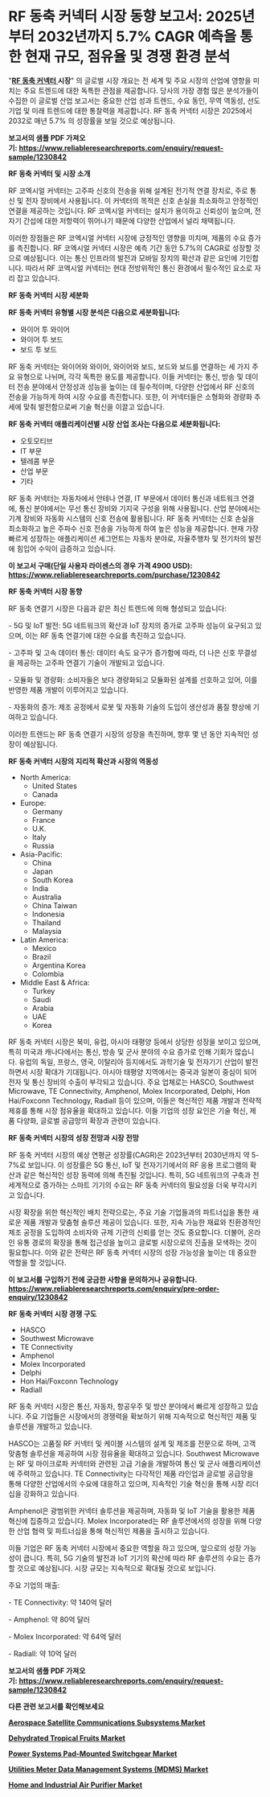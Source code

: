 <p><h1>RF 동축 커넥터 시장 동향 보고서: 2025년부터 2032년까지 5.7% CAGR 예측을 통한 현재 규모, 점유율 및 경쟁 환경 분석</h1></p><p>"<strong><a href="https://www.reliableresearchreports.com/rf-coaxial-connector-r1230842?utm_campaign=106&utm_medium=7&utm_source=Github&utm_content=ia&utm_term=17012025&utm_id=rf-coaxial-connector">RF 동축 커넥터&nbsp;</a></strong><strong>시장</strong>" 의 글로벌 시장 개요는 전 세계 및 주요 시장의 산업에 영향을 미치는 주요 트렌드에 대한 독특한 관점을 제공합니다. 당사의 가장 경험 많은 분석가들이 수집한 이 글로벌 산업 보고서는 중요한 산업 성과 트렌드, 수요 동인, 무역 역동성, 선도 기업 및 미래 트렌드에 대한 통찰력을 제공합니다. RF 동축 커넥터 시장은 2025에서 2032로 매년 5.7% 의 성장률을 보일 것으로 예상됩니다.&nbsp;</p>
<p><strong>보고서의 샘플 PDF 가져오기:&nbsp;<a href="https://www.reliableresearchreports.com/enquiry/request-sample/1230842?utm_campaign=106&utm_medium=7&utm_source=Github&utm_content=ia&utm_term=17012025&utm_id=rf-coaxial-connector">https://www.reliableresearchreports.com/enquiry/request-sample/1230842</a></strong></p>
<p><strong>RF 동축 커넥터 및 시장 소개</strong></p>
<p><p>RF 코엑시얼 커넥터는 고주파 신호의 전송을 위해 설계된 전기적 연결 장치로, 주로 통신 및 전자 장비에서 사용됩니다. 이 커넥터의 목적은 신호 손실을 최소화하고 안정적인 연결을 제공하는 것입니다. RF 코엑시얼 커넥터는 설치가 용이하고 신뢰성이 높으며, 전자기 간섭에 대한 저항력이 뛰어나기 때문에 다양한 산업에서 널리 채택됩니다. </p><p>이러한 장점들은 RF 코엑시얼 커넥터 시장에 긍정적인 영향을 미치며, 제품의 수요 증가를 촉진합니다. RF 코엑시얼 커넥터 시장은 예측 기간 동안 5.7%의 CAGR로 성장할 것으로 예상됩니다. 이는 통신 인프라의 발전과 모바일 장치의 확산과 같은 요인에 기인합니다. 따라서 RF 코엑시얼 커넥터는 현대 전방위적인 통신 환경에서 필수적인 요소로 자리 잡고 있습니다.</p></p>
<p><strong>RF 동축 커넥터 시장 세분화</strong></p>
<p><strong>RF 동축 커넥터 유형별 시장 분석은 다음으로 세분화됩니다:</strong></p>
<p><ul><li>와이어 투 와이어</li><li>와이어 투 보드</li><li>보드 투 보드</li></ul></p>
<p><p>RF 동축 커넥터는 와이어와 와이어, 와이어와 보드, 보드와 보드를 연결하는 세 가지 주요 유형으로 나뉘며, 각각 독특한 용도를 제공합니다. 이들 커넥터는 통신, 방송 및 데이터 전송 분야에서 안정성과 성능을 높이는 데 필수적이며, 다양한 산업에서 RF 신호의 전송을 가능하게 하여 시장 수요를 촉진합니다. 또한, 이 커넥터들은 소형화와 경량화 추세에 맞춰 발전함으로써 기술 혁신을 이끌고 있습니다.</p></p>
<p><strong>RF 동축 커넥터 애플리케이션별 시장 산업 조사는 다음으로 세분화됩니다:</strong></p>
<p><ul><li>오토모티브</li><li>IT 부문</li><li>텔레콤 부문</li><li>산업 부문</li><li>기타</li></ul></p>
<p><p>RF 동축 커넥터는 자동차에서 안테나 연결, IT 부문에서 데이터 통신과 네트워크 연결에, 통신 분야에서는 무선 통신 장비와 기지국 구성을 위해 사용됩니다. 산업 분야에서는 기계 장비와 자동화 시스템의 신호 전송에 활용됩니다. RF 동축 커넥터는 신호 손실을 최소화하고 높은 주파수 신호 전송을 가능하게 하여 높은 성능을 제공합니다. 현재 가장 빠르게 성장하는 애플리케이션 세그먼트는 자동차 분야로, 자율주행차 및 전기차의 발전에 힘입어 수익이 급증하고 있습니다.</p></p>
<p><strong>이 보고서 구매(단일 사용자 라이센스의 경우 가격 4900 USD): <a href="https://www.reliableresearchreports.com/purchase/1230842?utm_campaign=106&utm_medium=7&utm_source=Github&utm_content=ia&utm_term=17012025&utm_id=rf-coaxial-connector">https://www.reliableresearchreports.com/purchase/1230842</a></strong></p>
<p><strong>RF 동축 커넥터 시장 동향</strong></p>
<p><p>RF 동축 연결기 시장은 다음과 같은 최신 트렌드에 의해 형성되고 있습니다:</p><p>- 5G 및 IoT 발전: 5G 네트워크의 확산과 IoT 장치의 증가로 고주파 성능이 요구되고 있으며, 이는 RF 동축 연결기에 대한 수요를 촉진하고 있습니다.</p><p>- 고주파 및 고속 데이터 통신: 데이터 속도 요구가 증가함에 따라, 더 나은 신호 무결성을 제공하는 고주파 연결기 기술이 개발되고 있습니다.</p><p>- 모듈화 및 경량화: 소비자들은 보다 경량화되고 모듈화된 설계를 선호하고 있어, 이를 반영한 제품 개발이 이루어지고 있습니다.</p><p>- 자동화의 증가: 제조 공정에서 로봇 및 자동화 기술의 도입이 생산성과 품질 향상에 기여하고 있습니다.</p><p>이러한 트렌드는 RF 동축 연결기 시장의 성장을 촉진하며, 향후 몇 년 동안 지속적인 성장이 예상됩니다.</p></p>
<p><strong>RF 동축 커넥터 시장의 지리적 확산과 시장의 역동성</strong></p>
<p><ul>
    <li>
        North America:
        <ul>
            <li>United States</li>
            <li>Canada</li>
        </ul>
    </li>
    <li>
        Europe:
        <ul>
            <li>Germany</li>
            <li>France</li>
            <li>U.K.</li>
            <li>Italy</li>
            <li>Russia</li>
        </ul>
    </li>
    <li>
        Asia-Pacific:
        <ul>
            <li>China</li>
            <li>Japan</li>
            <li>South Korea</li>
            <li>India</li>
            <li>Australia</li>
            <li>China Taiwan</li>
            <li>Indonesia</li>
            <li>Thailand</li>
            <li>Malaysia</li>
        </ul>
    </li>
    <li>
        Latin America:
        <ul>
            <li>Mexico</li>
            <li>Brazil</li>
            <li>Argentina Korea</li>
            <li>Colombia</li>
        </ul>
    </li>
    <li>
        Middle East & Africa:
        <ul>
            <li>Turkey</li>
            <li>Saudi</li>
            <li>Arabia</li>
            <li>UAE</li>
            <li>Korea</li>
        </ul>
    </li>
    </ul></p>
<p><p>RF 동축 커넥터 시장은 북미, 유럽, 아시아 태평양 등에서 상당한 성장을 보이고 있으며, 특히 미국과 캐나다에서는 통신, 방송 및 군사 분야의 수요 증가로 인해 기회가 많습니다. 유럽의 독일, 프랑스, 영국, 이탈리아 등지에서도 과학기술 및 전자기기 산업이 발전하면서 시장 확대가 기대됩니다. 아시아 태평양 지역에서는 중국과 일본이 중심이 되어 전자 및 통신 장비의 수출이 부각되고 있습니다. 주요 업체로는 HASCO, Southwest Microwave, TE Connectivity, Amphenol, Molex Incorporated, Delphi, Hon Hai/Foxconn Technology, Radiall 등이 있으며, 이들은 혁신적인 제품 개발과 전략적 제휴를 통해 시장 점유율을 확대하고 있습니다. 이들 기업의 성장 요인은 기술 혁신, 제품 다양화, 글로벌 공급망의 확장과 관련이 있습니다.</p></p>
<p><strong>RF 동축 커넥터 시장의 성장 전망과 시장 전망</strong></p>
<p><p>RF 동축 커넥터 시장의 예상 연평균 성장률(CAGR)은 2023년부터 2030년까지 약 5-7%로 보입니다. 이 성장률은 5G 통신, IoT 및 전자기기에서의 RF 응용 프로그램의 확산과 같은 혁신적인 성장 동력에 의해 촉진될 것입니다. 특히, 5G 네트워크의 구축과 전 세계적으로 증가하는 스마트 기기의 수요는 RF 동축 커넥터의 필요성을 더욱 부각시키고 있습니다.</p><p>시장 확장을 위한 혁신적인 배치 전략으로는, 주요 기술 기업들과의 파트너십을 통한 새로운 제품 개발과 맞춤형 솔루션 제공이 있습니다. 또한, 지속 가능한 재료와 친환경적인 제조 공정을 도입하여 소비자와 규제 기관의 신뢰를 얻는 것도 중요합니다. 더불어, 온라인 유통 경로의 확장을 통해 접근성을 높이고 글로벌 시장으로의 진출을 모색하는 것이 필요합니다. 이와 같은 전략은 RF 동축 커넥터 시장의 성장 가능성을 높이는 데 중요한 역할을 할 것입니다.</p></p>
<p><strong>이 보고서를 구입하기 전에 궁금한 사항을 문의하거나 공유합니다. <a href="https://www.reliableresearchreports.com/enquiry/pre-order-enquiry/1230842?utm_campaign=106&utm_medium=7&utm_source=Github&utm_content=ia&utm_term=17012025&utm_id=rf-coaxial-connector">https://www.reliableresearchreports.com/enquiry/pre-order-enquiry/1230842</a></strong></p>
<p><strong>RF 동축 커넥터 시장 경쟁 구도</strong></p>
<p><ul><li>HASCO</li><li>Southwest Microwave</li><li>TE Connectivity</li><li>Amphenol</li><li>Molex Incorporated</li><li>Delphi</li><li>Hon Hai/Foxconn Technology</li><li>Radiall</li></ul></p>
<p><p>RF 동축 커넥터 시장은 통신, 자동차, 항공우주 및 방산 분야에서 빠르게 성장하고 있습니다. 주요 기업들은 시장에서의 경쟁력을 확보하기 위해 지속적으로 혁신적인 제품 및 솔루션을 개발하고 있습니다.</p><p>HASCO는 고품질 RF 커넥터 및 케이블 시스템의 설계 및 제조를 전문으로 하며, 고객 맞춤형 솔루션을 제공하여 시장 점유율을 확대하고 있습니다. Southwest Microwave는 RF 및 마이크로파 커넥터와 관련된 고급 기술을 개발하여 통신 및 군사 애플리케이션에 주력하고 있습니다. TE Connectivity는 다각적인 제품 라인업과 글로벌 공급망을 통해 다양한 산업에서의 수요에 대응하고 있으며, 지속적인 기술 혁신을 통해 시장 리더십을 강화하고 있습니다.</p><p>Amphenol은 광범위한 커넥터 솔루션을 제공하며, 자동화 및 IoT 기술을 활용한 제품 혁신에 집중하고 있습니다. Molex Incorporated는 RF 솔루션에서의 성장을 위해 다양한 산업 협력 및 파트너십을 통해 혁신적인 제품을 출시하고 있습니다.</p><p>이들 기업은 RF 동축 커넥터 시장에서 중요한 역할을 하고 있으며, 앞으로의 성장 가능성이 큽니다. 특히, 5G 기술의 발전과 IoT 기기의 확산에 따라 RF 솔루션의 수요는 증가할 것으로 예상됩니다. 시장 규모는 지속적으로 확대될 것으로 보입니다.</p><p>주요 기업의 매출:</p><p>- TE Connectivity: 약 140억 달러</p><p>- Amphenol: 약 80억 달러</p><p>- Molex Incorporated: 약 64억 달러</p><p>- Radiall: 약 10억 달러</p></p>
<p><strong>보고서의 샘플 PDF 가져오기:&nbsp;<a href="https://www.reliableresearchreports.com/enquiry/request-sample/1230842?utm_campaign=106&utm_medium=7&utm_source=Github&utm_content=ia&utm_term=17012025&utm_id=rf-coaxial-connector">https://www.reliableresearchreports.com/enquiry/request-sample/1230842</a></strong></p>
<p><strong></strong></p>
<p><strong></strong></p>
<p><strong></strong></p>
<p><strong></strong></p>
<p><strong>다른 관련 보고서를 확인해보세요</strong></p>
<p><strong><p><a href="https://github.com/stephaniwo144/Market-Research-Report-List-1/blob/main/aerospace-satellite-communications-subsystems-market.md?utm_campaign=106&utm_medium=7&utm_source=Github&utm_content=ia&utm_term=17012025&utm_id=rf-coaxial-connector">Aerospace Satellite Communications Subsystems Market</a></p><p><a href="https://github.com/abbislposival/Market-Research-Report-List-1/blob/main/dehydrated-tropical-fruits-market.md?utm_campaign=106&utm_medium=7&utm_source=Github&utm_content=ia&utm_term=17012025&utm_id=rf-coaxial-connector">Dehydrated Tropical Fruits Market</a></p><p><a href="https://github.com/DixieGrimes/Market-Research-Report-List-1/blob/main/power-systems-pad-mounted-switchgear-market.md?utm_campaign=106&utm_medium=7&utm_source=Github&utm_content=ia&utm_term=17012025&utm_id=rf-coaxial-connector">Power Systems Pad-Mounted Switchgear Market</a></p><p><a href="https://github.com/nathandecarvalho/Market-Research-Report-List-5/blob/main/utilities-meter-data-management-systems-mdms-market.md?utm_campaign=106&utm_medium=7&utm_source=Github&utm_content=ia&utm_term=17012025&utm_id=rf-coaxial-connector">Utilities Meter Data Management Systems (MDMS) Market</a></p><p><a href="https://github.com/ParvinKhatun77/Market-Research-Report-List-1/blob/main/home-and-industrial-air-purifier-market.md?utm_campaign=106&utm_medium=7&utm_source=Github&utm_content=ia&utm_term=17012025&utm_id=rf-coaxial-connector">Home and Industrial Air Purifier Market</a></p></strong></p>
<p></p>